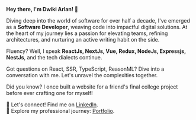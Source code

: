 **Hey there, I'm Dwiki Arlan! 🚀**

Diving deep into the world of software for over half a decade, I've emerged as a **Software Developer**, weaving code into impactful digital solutions. At the heart of my journey lies a passion for elevating teams, refining architectures, and nurturing an active writing habit on the side.

Fluency? Well, I speak **ReactJs, NextJs, Vue, Redux, NodeJs, Expressjs, NestJs**, and the tech dialects continue.

Got questions on React, SSR, TypeScript, ReasonML? Dive into a conversation with me. Let's unravel the complexities together.

Did you know? I once built a website for a friend's final college project before ever crafting one for myself!

💌 Let's connect! Find me on [LinkedIn](https://www.linkedin.com/in/dwikiarlan/).  
🎨 Explore my professional journey: [Portfolio](https://garrulous-gravity-f14.notion.site/Dwiki-Arlan-Highlighted-Recent-Works-14e6c969d42c4dc281836fba48463ae4?pvs=4).

